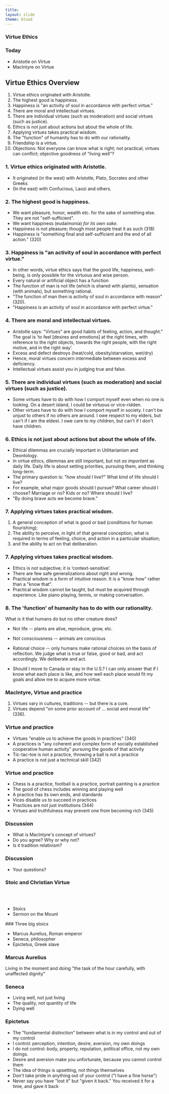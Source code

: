 ```yaml
---
title: 
layout: slide
theme: blood
---
```


<section><!--begin-->
<section background="https://uclphilosophysociety.files.wordpress.com/2015/10/aristotle.jpg?w=1250" data-markdown>




#  Virtue Ethics

### Today

- Aristotle on Virtue
- MacIntyre on Virtue


</section> <!--Intro slide end-->
<section data-markdown>  <!--Slide Beginning-->


## Virtue Ethics Overview

1. Virtue ethics originated with Aristotle.
5. The highest good is happiness. 
6. Happiness is "an activity of soul in accordance with perfect virtue." 
3. There are moral and intellectual virtues. 
4. There are individual virtues (such as moderation) and social virtues (such as justice).
6. Ethics is not just about actions but about the whole of life. 
7. Applying virtues takes practical wisdom. 
8. The "function" of humanity has to do with our rationality. 
9. Friendship is a virtue.
10. Objections: Not everyone can know what is right; not practical; virtues can conflict; objective goodness of "living well"?





</section><section data-markdown>

### 1. Virtue ethics originated with Aristotle.

- It originated (in the west) with Aristotle, Plato, Socrates and other Greeks
- (In the east) with Confucious, Laozi and others.


</section><section data-markdown>

### 2. The highest good is happiness. 

- We want pleasure, honor, wealth etc. for the sake of something else. They are not "self-sufficient". 
- We want happiness (eudaimonia) *for its own sake*. 
- Happiness is not pleasure; though most people treat it as such (318)
- Happiness is "something final and self-sufficient and the end of all action." (320)



</section><section data-markdown>


### 3. Happiness is "an activity of soul in accordance with perfect virtue." 

- In other words, virtue ethics says that the good life, happiness, well-being, is only possible for the virtuous and wise person.
- Every natural or artificial object has a function
- The function of man is not life (which is shared with plants), sensation (with animals), but something rational.
- "The function of man then is activity of soul in accordance with reason" (320).  
- "Happiness is an activity of soul in accordance with perfect virtue."



</section><section data-markdown>

### 4. There are moral and intellectual virtues. 

- Aristotle says: "Virtues" are good habits of feeling, action, and thought." The goal is ‘to feel [desires and emotions] at the right times, with reference to the right objects, towards the right people, with the right motive, and in the right way’. 
- Excess and defect destroys (heat/cold, obesity/starvation, wet/dry)
- Hence, moral virtues concern intermediate between excess and deficiency. 
- Intellectual virtues assist you in judging true and false.



</section><section data-markdown>

### 5. There are individual virtues (such as moderation) and social virtues (such as justice).

- Some virtues have to do with how I comport myself even when no one is looking. On a desert island, I could be virtuous or vice-ridden. 
- Other virtues have to do with how I comport myself in society. I can't be unjust to others if no others are around. I owe respect to my elders, but can't if I am the eldest. I owe care to my children, but can't if I don't have children. 

</section><section data-markdown>

### 6. Ethics is not just about actions but about the whole of life. 
- Ethical dilemmas are crucially important in Utilitarianism and Deontology.
- In virtue ethics, dilemmas are still important, but not  *as important* as daily life. Daily life is about setting priorities, pursuing them, and thinking long-term. 
- The primary question is: "how should I live?" What kind of life should I live? 
- For example, what major goods should I pursue? What career should I choose? Marriage or no? Kids or no? Where should I live? 
- "By doing brave acts we become brave."


</section><section data-markdown>

### 7. Applying virtues takes practical wisdom. 

1. A general conception of what is good or bad (conditions for human flourishing);
2. The ability to perceive, in light of that general conception, what is required in terms of feeling, choice, and action in a particular situation; 
3. and the ability to act on that deliberation. 

</section><section data-markdown>

### 7. Applying virtues takes practical wisdom. 

- Ethics is not subjective; it is ‘context-sensitive’. 
- There are few safe generalizations about right and wrong. 
- Practical wisdom is a form of intuitive reason. It is a "know how" rather than a "know that". 
- Practical wisdom cannot be taught, but must be acquired through experience. Like piano playing, tennis, or making conversation. 


</section><section data-markdown>

### 8. The 'function' of humanity has to do with our rationality. 

What is it that humans do but no other creature does? 

- Not life -- plants are alive, reproduce, grow, etc.
- Not consciousness -- animals are conscious
- Rational choice -- only humans make rational choices on the basis of reflection. We judge what is true or false, good or bad, and act accordingly. We deliberate and act.

- Should I move to Canada or stay in the U.S.? I can only answer that if I know what each place is like, and how well each place would fit my goals and allow me to acquire more virtue.



</section><section data-markdown>

### MacIntyre, Virtue and practice

1. Virtues vary in cultures, traditions -- but there is a core.
2. Virtues depend "on some prior account of ... social and moral life" (336). 

</section><section data-markdown>

### Virtue and practice

- Virtues "enable us to achieve the goods in practices"  (340)
- A practices is "any coherent and complex form of socially established cooperative human activity" pursuing the goods of that activity
- Tic-tac-toe is not a practice, throwing a ball is not a practice
- A practice is not just a technical skill (342)


</section><section data-markdown>

### Virtue and practice
- Chess is a practice, football is a practice, portrait painting is a practice
- The good of chess includes winning and playing well
- A practice has its own ends, and standards 
- Vices disable us to succeed in practices
- Practices are not just institutions (344)
- Virtues and truthfulness may prevent one from becoming rich (345)


</section><section data-markdown>


### Discussion

* What is MacIntyre's concept of virtues? 
* Do you agree? Why or why not?
* Is it tradition relativism?





</section><section data-markdown>

### Discussion

* Your questions?



</section>
</section><!--Slide end-->



<section><!--second day, Christian and Stoic virtue-->
<section data-background="https://static1.squarespace.com/static/51c946cde4b0f05142538988/5278a958e4b085eb5a855185/5588dcb4e4b0eb99d4b7b40e/1435099147791/?format=1500w" data-markdown>

### Stoic and Christian Virtue

<br>
<br>

- Stoics
- Sermon on the Mount

</section><section data-markdown>
### Three big stoics

- Marcus Aurelius, Roman emperor 
- Seneca, philosopher
- Epictetus, Greek slave 


</section><section data-markdown>

### Marcus Aurelius

Living in the moment and doing "the task of the hour carefully, with unaffected dignity"

</section><section data-markdown>

### Seneca

- Living well, not just living
- The quality, not quantity of life
- Dying well


</section><section data-markdown>

### Epictetus

- The "fundamental distinction" between what is in my control and out of my control
- I control: perception, intention, desire, aversion, my own doings
- I do not control: body, property, reputation, political office, not my own doings. 
- Desire and aversion make you unfortunate, because you cannot control them
- The idea of things is upsetting, not things themselves
- Don't take pride in anything out of your control ("I have a fine horse")
- Never say you have "lost it" but "given it back." You received it for a time, and gave it back






</section>
</section><!--End Day 3, Religion and Reason-->
